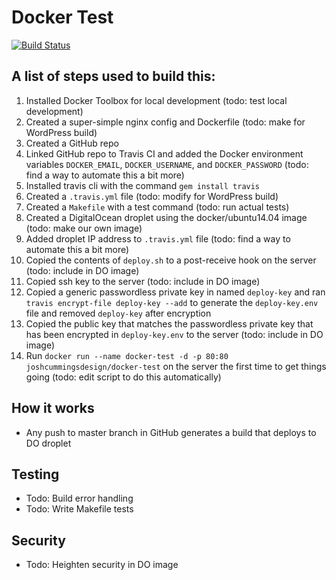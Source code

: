 # Docker Test

[![Build Status](https://travis-ci.org/joshcummingsdesign/docker-test.svg?branch=master)](https://travis-ci.org/joshcummingsdesign/docker-test)

## A list of steps used to build this:
1. Installed Docker Toolbox for local development (todo: test local development)
2. Created a super-simple nginx config and Dockerfile (todo: make for WordPress build)
3. Created a GitHub repo
4. Linked GitHub repo to Travis CI and added the Docker environment variables `DOCKER_EMAIL`, `DOCKER_USERNAME`, and `DOCKER_PASSWORD` (todo: find a way to automate this a bit more)
5. Installed travis cli with the command `gem install travis`
6. Created a `.travis.yml` file (todo: modify for WordPress build)
7. Created a `Makefile` with a test command (todo: run actual tests)
8. Created a DigitalOcean droplet using the docker/ubuntu14.04 image (todo: make our own image)
9. Added droplet IP address to `.travis.yml` file (todo: find a way to automate this a bit more)
10. Copied the contents of `deploy.sh` to a post-receive hook on the server (todo: include in DO image)
11. Copied ssh key to the server (todo: include in DO image)
12. Copied a generic passwordless private key in named `deploy-key` and ran `travis encrypt-file deploy-key --add` to generate the `deploy-key.env` file and removed `deploy-key` after encryption
13. Copied the public key that matches the passwordless private key that has been encrypted in `deploy-key.env` to the server (todo: include in DO image)
14. Run `docker run --name docker-test -d -p 80:80 joshcummingsdesign/docker-test` on the server the first time to get things going (todo: edit script to do this automatically)

## How it works
* Any push to master branch in GitHub generates a build that deploys to DO droplet

## Testing
* Todo: Build error handling
* Todo: Write Makefile tests

## Security
 * Todo: Heighten security in DO image
